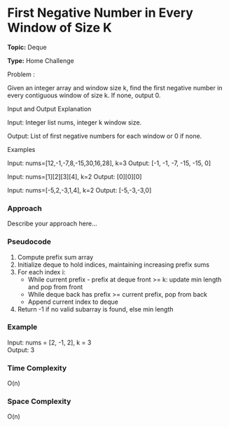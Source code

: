 # First Negative Number in Every Window of Size K
**Topic:** Deque

**Type:** Home Challenge

Problem :

Given an integer array and window size k, find the first negative number in every contiguous window of size k. If none, output 0. 

Input and Output Explanation 

Input: Integer list nums, integer k window size. 

Output: List of first negative numbers for each window or 0 if none. 

Examples 

Input: nums=[12,-1,-7,8,-15,30,16,28], k=3 
 Output: [-1, -1, -7, -15, -15, 0] 

Input: nums=[1][2][3][4], k=2 
 Output: [0][0][0] 

Input: nums=[-5,2,-3,1,4], k=2 
 Output: [-5,-3,-3,0] 

### Approach
Describe your approach here...

### Pseudocode

1. Compute prefix sum array
2. Initialize deque to hold indices, maintaining increasing prefix sums
3. For each index i:
   - While current prefix - prefix at deque front >= k:
       update min length and pop from front
   - While deque back has prefix >= current prefix, pop from back
   - Append current index to deque
4. Return -1 if no valid subarray is found, else min length

### Example

Input: nums = [2, -1, 2], k = 3  
Output: 3

### Time Complexity

O(n)

### Space Complexity

O(n)
